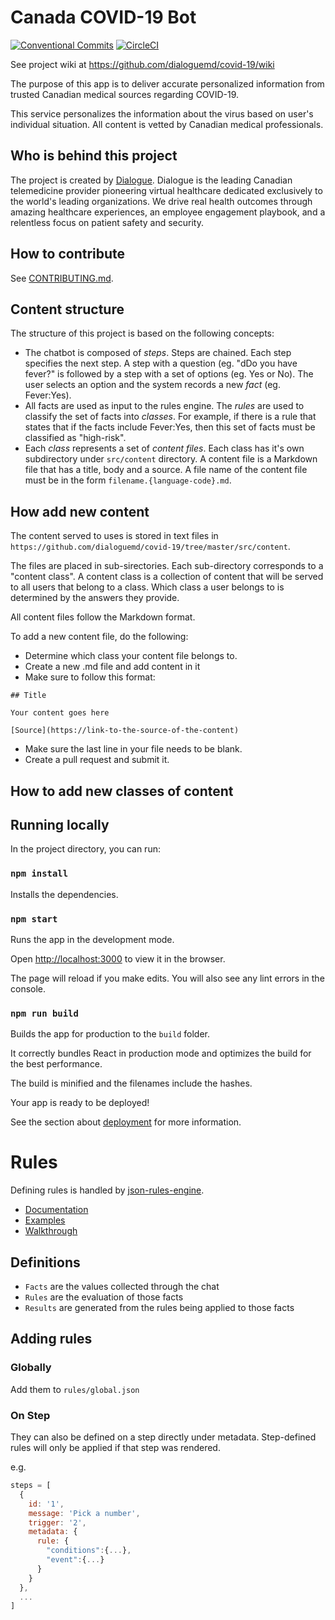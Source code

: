 # Canada COVID-19 Bot
[![Conventional Commits](https://img.shields.io/badge/Conventional%20Commits-1.0.0-yellow.svg)](https://conventionalcommits.org) [![CircleCI](https://circleci.com/gh/dialoguemd/covid-19.svg?style=svg)](https://circleci.com/gh/dialoguemd/covid-19)

See project wiki at https://github.com/dialoguemd/covid-19/wiki

The purpose of this app is to deliver accurate personalized information from trusted Canadian medical sources regarding COVID-19.

This service personalizes the information about the virus based on user's individual situation. All content is vetted by Canadian medical professionals.

## Who is behind this project
The project is created by [Dialogue](dialogue.co). Dialogue is the leading Canadian telemedicine provider pioneering virtual healthcare dedicated exclusively to the world's leading organizations. We drive real health outcomes through amazing healthcare experiences, an employee engagement playbook, and a relentless focus on patient safety and security.


## How to contribute

See [CONTRIBUTING.md](./CONTRIBUTING.MD).

## Content structure
The structure of this project is based on the following concepts:
- The chatbot is composed of *steps*. Steps are chained. Each step specifies the next step. A step with a question (eg. "dDo you have fever?" is followed by a step with a set of options (eg. Yes or No). The user selects an option and the system records a new *fact* (eg. Fever:Yes).
- All facts are used as input to the rules engine. The *rules* are used to classify the set of facts into *classes*. For example, if there is a rule that states that if the facts include Fever:Yes, then this set of facts must be classified as "high-risk".
- Each *class* represents a set of *content files*. Each class has it's own subdirectory under `src/content` directory. A content file is a Markdown file that has a title, body and a source. A file name of the content file must be in the form `filename.{language-code}.md`.

## How add new content
The content served to uses is stored in text files in `https://github.com/dialoguemd/covid-19/tree/master/src/content`.

The files are placed in sub-sirectories. Each sub-directory corresponds to a "content class". A content class is a collection of content that will be served to all users that belong to a class. Which class a user belongs to is determined by the answers they provide.

All content files follow the Markdown format.


To add a new content file, do the following:
- Determine which class your content file belongs to.
- Create a new .md file and add content in it
- Make sure to follow this format:

```
## Title

Your content goes here

[Source](https://link-to-the-source-of-the-content)

```

- Make sure the last line in your file needs to be blank.
- Create a pull request and submit it.

## How to add new classes of content



## Running locally

In the project directory, you can run:

### `npm install`
Installs the dependencies.

### `npm start`
Runs the app in the development mode.

Open [http://localhost:3000](http://localhost:3000) to view it in the browser.

The page will reload if you make edits.
You will also see any lint errors in the console.

### `npm run build`
Builds the app for production to the `build` folder.

It correctly bundles React in production mode and optimizes the build for the best performance.

The build is minified and the filenames include the hashes.

Your app is ready to be deployed!

See the section about [deployment](https://facebook.github.io/create-react-app/docs/deployment) for more information.


# Rules
Defining rules is handled by [json-rules-engine](https://github.com/cachecontrol/json-rules-engine).

- [Documentation](https://github.com/CacheControl/json-rules-engine/tree/master/docs)
- [Examples](https://github.com/CacheControl/json-rules-engine/tree/master/examples)
- [Walkthrough](https://github.com/CacheControl/json-rules-engine/blob/master/docs/walkthrough.md)

## Definitions
- `Facts` are the values collected through the chat
- `Rules` are the evaluation of those facts
- `Results` are generated from the rules being applied to those facts

## Adding rules

### Globally
Add them to `rules/global.json`

### On Step
They can also be defined on a step directly under metadata. Step-defined rules will only be applied if that step was rendered.

e.g.
```js
steps = [
  {
    id: '1',
    message: 'Pick a number',
    trigger: '2',
    metadata: {
      rule: {
        "conditions":{...},
        "event":{...}
      }
    }
  },
  ...
]
```

